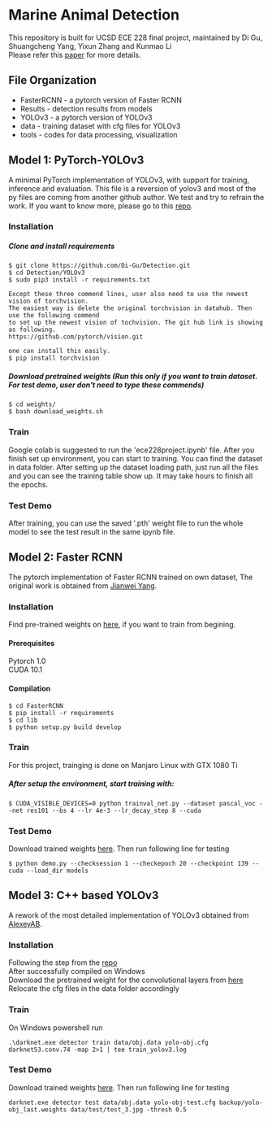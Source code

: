 # Marine Animal Detection
This repository is built for UCSD ECE 228 final project, maintained by Di Gu, Shuangcheng Yang, Yixun Zhang and Kunmao Li\
Please refer this [paper]() for more details.

## File Organization

- FasterRCNN - a pytorch version of Faster RCNN
- Results - detection results from models
- YOLOv3 - a pytorch version of YOLOv3
- data - training dataset with cfg files for YOLOv3
- tools - codes for data processing, visualization

## Model 1: PyTorch-YOLOv3
A minimal PyTorch implementation of YOLOv3, with support for training, inference and evaluation. This file is a reversion of yolov3 and most of the py files are coming from another github author. We test and try to refrain the work. If you want to know more, please go to this [repo](https://github.com/eriklindernoren/PyTorch-YOLOv3.git).

### Installation
##### Clone and install requirements
    $ git clone https://github.com/Di-Gu/Detection.git
    $ cd Detection/YOLOv3
    $ sudo pip3 install -r requirements.txt
    
    Except these three commend lines, user also need to use the newest vision of torchvision. 
    The easiest way is delete the original torchvision in datahub. Then use the following commend 
    to set up the newest vision of tochvision. The git hub link is showing as following.
    https://github.com/pytorch/vision.git
    
    one can install this easily.
    $ pip install torchvision

##### Download pretrained weights (Run this only if you want to train dataset. For test demo, user don't need to type these commends)

    $ cd weights/
    $ bash download_weights.sh
    
### Train

Google colab is suggested to run the 'ece228project.ipynb' file. After you finish set up environment, you can start to training. You can find the dataset in data folder. After setting up the dataset loading path, just run all the files and you can see the training table show up. It may take hours to finish all the epochs.

### Test Demo

After training, you can use the saved '.pth' weight file to run the whole model to see the test result in the same ipynb file. 

## Model 2: Faster RCNN
The pytorch implementation of Faster RCNN trained on own dataset, The original work is obtained from [Jianwei Yang](https://github.com/jwyang/faster-rcnn.pytorch/tree/pytorch-1.0).

### Installation
Find pre-trained weights on [here](https://www.dropbox.com/s/iev3tkbz5wyyuz9/resnet101_caffe.pth?dl=0), if you want to train from begining.

#### Prerequisites
Pytorch 1.0\
CUDA 10.1
#### Compilation
```
$ cd FasterRCNN
$ pip install -r requirements 
$ cd lib
$ python setup.py build develop
```

### Train
For this project, trainging is done on Manjaro Linux with GTX 1080 Ti
##### After setup the environment, start training with:
```
$ CUDA_VISIBLE_DEVICES=0 python trainval_net.py --dataset pascal_voc --net res101 --bs 4 --lr 4e-3 --lr_decay_step 8 --cuda
```

### Test Demo
Download trained weights [here](https://drive.google.com/file/d/141dOq4E_IOPE25SH5X5Zy8ssAsMTJ1BQ/view?usp=sharing). Then run following line for testing
```
$ python demo.py --checksession 1 --checkepoch 20 --checkpoint 139 --cuda --load_dir models
```

## Model 3: C++ based YOLOv3
A rework of the most detailed implementation of YOLOv3 obtained from [AlexeyAB](https://github.com/AlexeyAB/darknet).

### Installation
Following the step from the [repo](https://github.com/AlexeyAB/darknet#requirements)\
After successfully compiled on Windows\
Download the pretrained weight for the convolutional layers from [here](http://pjreddie.com/media/files/darknet53.conv.74)\
Relocate the cfg files in the data folder accordingly

### Train
On Windows powershell run
```
.\darknet.exe detector train data/obj.data yolo-obj.cfg darknet53.conv.74 -map 2>1 | tee train_yolov3.log
```

### Test Demo
Download trained weights [here](https://drive.google.com/file/d/1YHSIXxkbrUSm8JiZSFOEEXJZfDBscMu_/view?usp=sharing). Then run following line for testing
```
darknet.exe detector test data/obj.data yolo-obj-test.cfg backup/yolo-obj_last.weights data/test/test_3.jpg -thresh 0.5
```

